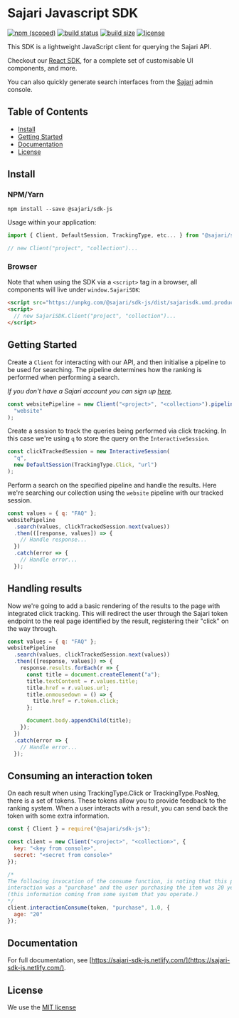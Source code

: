 # Sajari Javascript SDK

[![npm (scoped)](https://img.shields.io/npm/v/@sajari/sdk-js.svg?style=flat-square)](https://www.npmjs.com/package/@sajari/sdk-js)
[![build status](https://img.shields.io/travis/sajari/sajari-sdk-js/master.svg?style=flat-square)](https://travis-ci.org/sajari/sajari-sdk-js)
[![build size](https://img.shields.io/bundlephobia/minzip/@sajari/sdk-js.svg)](https://img.shields.io/bundlephobia/minzip/@sajari/sdk-js.svg)
[![license](https://img.shields.io/badge/license-MIT-green.svg?style=flat-square)](./LICENSE)

This SDK is a lightweight JavaScript client for querying the Sajari API.

Checkout our [React SDK](https://www.github.com/sajari/sajari-sdk-react), for a complete set of customisable UI components, and more.

You can also quickly generate search interfaces from the [Sajari](https://www.sajari.com/console) admin console.

## Table of Contents

- [Install](#install)
- [Getting Started](#getting-started)
- [Documentation](#documentation)
- [License](#license)

## Install

### NPM/Yarn

```shell
npm install --save @sajari/sdk-js
```

Usage within your application:

```javascript
import { Client, DefaultSession, TrackingType, etc... } from "@sajari/sdk-js";

// new Client("project", "collection")...
```

### Browser

Note that when using the SDK via a `<script>` tag in a browser, all components will live under `window.SajariSDK`:

```html
<script src="https://unpkg.com/@sajari/sdk-js/dist/sajarisdk.umd.production.min.js"></script>
<script>
  // new SajariSDK.Client("project", "collection")...
</script>
```

## Getting Started

Create a `Client` for interacting with our API, and then initialise a pipeline to be used for searching. The pipeline determines how the ranking is performed when performing a search.

_If you don't have a Sajari account you can sign up [here](https://www.sajari.com/console/sign-up)._

```javascript
const websitePipeline = new Client("<project>", "<collection>").pipeline(
  "website"
);
```

Create a session to track the queries being performed via click tracking. In this case we're using `q` to store the query on the `InteractiveSession`.

```javascript
const clickTrackedSession = new InteractiveSession(
  "q",
  new DefaultSession(TrackingType.Click, "url")
);
```

Perform a search on the specified pipeline and handle the results. Here we're searching our collection using the `website` pipeline with our tracked session.

```javascript
const values = { q: "FAQ" };
websitePipeline
  .search(values, clickTrackedSession.next(values))
  .then(([response, values]) => {
    // Handle response...
  })
  .catch(error => {
    // Handle error...
  });
```

## Handling results

Now we're going to add a basic rendering of the results to the page with integrated click tracking.
This will redirect the user through the Sajari token endpoint to the real page identified by the result, registering their "click" on the way through.

```javascript
const values = { q: "FAQ" };
websitePipeline
  .search(values, clickTrackedSession.next(values))
  .then(([response, values]) => {
    response.results.forEach(r => {
      const title = document.createElement("a");
      title.textContent = r.values.title;
      title.href = r.values.url;
      title.onmousedown = () => {
        title.href = r.token.click;
      };

      document.body.appendChild(title);
    });
  })
  .catch(error => {
    // Handle error...
  });
```

## Consuming an interaction token

On each result when using TrackingType.Click or TrackingType.PosNeg, there is a
set of tokens. These tokens allow you to provide feedback to the ranking system.
When a user interacts with a result, you can send back the token with some extra
information.

```js
const { Client } = require("@sajari/sdk-js");

const client = new Client("<project>", "<collection>", {
  key: "<key from console>",
  secret: "<secret from console>"
});

/*
The following invocation of the consume function, is noting that this particular
interaction was a "purchase" and the user purchasing the item was 20 years old
(this information coming from some system that you operate.)
*/
client.interactionConsume(token, "purchase", 1.0, {
  age: "20"
});
```

## Documentation

For full documentation, see [https://sajari-sdk-js.netlify.com/](https://sajari-sdk-js.netlify.com/).

## License

We use the [MIT license](./LICENSE)

